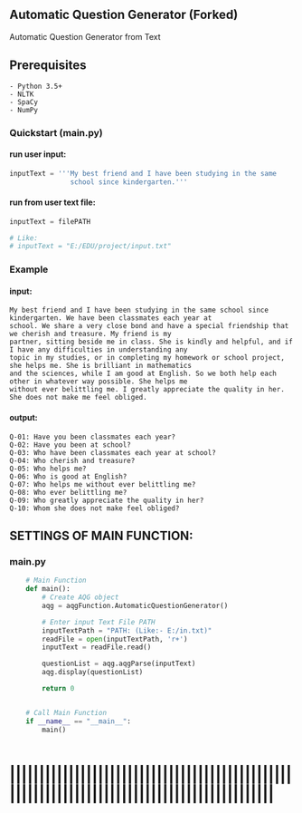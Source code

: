 ## Automatic Question Generator (Forked)
Automatic Question Generator from Text


Prerequisites
-------------
```
- Python 3.5+
- NLTK 
- SpaCy
- NumPy
```

### Quickstart (main.py)

#### run user input:
```python
inputText = '''My best friend and I have been studying in the same 
               school since kindergarten.'''
```

#### run from user text file:
```python
inputText = filePATH

# Like:
# inputText = "E:/EDU/project/input.txt"
```


### Example

#### input:
```
My best friend and I have been studying in the same school since kindergarten. We have been classmates each year at 
school. We share a very close bond and have a special friendship that we cherish and treasure. My friend is my 
partner, sitting beside me in class. She is kindly and helpful, and if I have any difficulties in understanding any 
topic in my studies, or in completing my homework or school project, she helps me. She is brilliant in mathematics 
and the sciences, while I am good at English. So we both help each other in whatever way possible. She helps me 
without ever belittling me. I greatly appreciate the quality in her. She does not make me feel obliged.
```

#### output:
```
Q-01: Have you been classmates each year?
Q-02: Have you been at school?
Q-03: Who have been classmates each year at school?
Q-04: Who cherish and treasure?
Q-05: Who helps me?
Q-06: Who is good at English?
Q-07: Who helps me without ever belittling me?
Q-08: Who ever belittling me?
Q-09: Who greatly appreciate the quality in her?
Q-10: Whom she does not make feel obliged?
```
 
## SETTINGS OF MAIN FUNCTION:

### main.py
```python
    # Main Function
    def main():
        # Create AQG object
        aqg = aqgFunction.AutomaticQuestionGenerator()

        # Enter input Text File PATH
        inputTextPath = "PATH: (Like:- E:/in.txt)"
        readFile = open(inputTextPath, 'r+')
        inputText = readFile.read()

        questionList = aqg.aqgParse(inputText)
        aqg.display(questionList)

        return 0


    # Call Main Function
    if __name__ == "__main__":
        main()
 
```


|||||||||||||||||||||||||||||||||||||||||||||||||||||||||||||||||||||||||||||||||||||||||||||
=============================================================================================
